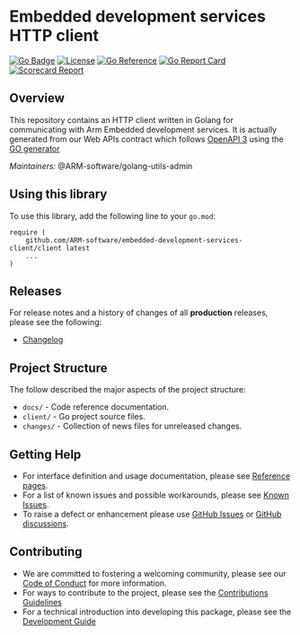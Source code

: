 # Embedded development services HTTP client

[![Go Badge](https://img.shields.io/badge/go-v1.23.3-blue)](https://golang.org/)
[![License](https://img.shields.io/badge/License-Apache%202.0-blue.svg)](https://opensource.org/licenses/Apache-2.0)
[![Go Reference](https://pkg.go.dev/badge/github.com/ARM-software/embedded-development-services-client/client.svg)](https://pkg.go.dev/github.com/ARM-software/embedded-development-services-client/client)
[![Go Report Card](https://goreportcard.com/badge/github.com/ARM-software/embedded-development-services-client)](https://goreportcard.com/report/github.com/ARM-software/embedded-development-services-client)
[![Scorecard Report](https://img.shields.io/ossf-scorecard/github.com/ARM-software/embedded-development-services-client?label=openssf%20scorecard&style=flat)](https://github.com/ossf/scorecard-action)

## Overview
 
This repository contains an HTTP client written in Golang for communicating with Arm Embedded development services.
It is actually generated from our Web APIs contract which follows [OpenAPI 3](https://swagger.io/specification/) using the [GO generator](https://github.com/OpenAPITools/openapi-generator)

*Maintainers:* @ARM-software/golang-utils-admin
 
## Using this library

To use this library, add the following line to your `go.mod`:
```
require (
    github.com/ARM-software/embedded-development-services-client/client latest
    ...
)
```


## Releases

For release notes and a history of changes of all **production** releases, please see the following:

- [Changelog](CHANGELOG.md)

## Project Structure

The follow described the major aspects of the project structure:

- `docs/` - Code reference documentation.
- `client/` - Go project source files.
- `changes/` - Collection of news files for unreleased changes.


## Getting Help

- For interface definition and usage documentation, please see [Reference pages](https://pkg.go.dev/github.com/ARM-software/embedded-development-services-client/client).
- For a list of known issues and possible workarounds, please see [Known Issues](KNOWN_ISSUES.md).
- To raise a defect or enhancement please use [GitHub Issues](https://github.com/ARM-software/embedded-development-services-client/issues) or [GitHub discussions](https://github.com/ARM-software/embedded-development-services-client/discussions).

## Contributing

- We are committed to fostering a welcoming community, please see our
  [Code of Conduct](CODE_OF_CONDUCT.md) for more information.
- For ways to contribute to the project, please see the [Contributions Guidelines](CONTRIBUTING.md)
- For a technical introduction into developing this package, please see the [Development Guide](DEVELOPMENT.md)
